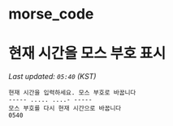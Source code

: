 # morse_code
# 현재 시간을 모스 부호 표시
<!-- MORSE_TIME_START -->
_Last updated: `05:40` (KST)_

```
현재 시간을 입력하세요. 모스 부호로 바꿉니다
----- ..... ....- -----
모스 부호를 다시 현재 시간으로 바꿉니다
0540
```
<!-- MORSE_TIME_END -->
